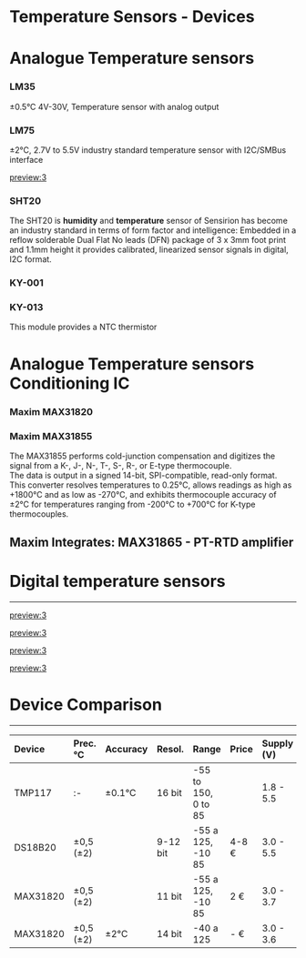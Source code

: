 # Temperature Sensors - Devices


# Analogue Temperature sensors

### LM35

±0.5°C 4V-30V, Temperature sensor with analog output

### LM75

±2°C, 2.7V to 5.5V industry standard temperature sensor with I2C/SMBus interface

[preview:3](/temperature_sensor/LMT70/LMT70.md)


### SHT20
The SHT20 is **humidity** and **temperature** sensor of Sensirion has become an industry standard in terms of form factor and intelligence: Embedded in a reflow solderable Dual Flat No leads (DFN) package of 3 x 3mm foot print and 1.1mm height it provides calibrated, linearized sensor signals in digital, I2C format.


### KY-001

### KY-013
This module provides a NTC thermistor

# Analogue Temperature sensors Conditioning IC

### Maxim MAX31820

### Maxim MAX31855

The  MAX31855  performs  cold-junction  compensation  and  digitizes  the  signal  from  a  K-,  J-,  N-,  T-,  S-,  R-,  or  E-type  thermocouple.  
The  data  is  output  in  a  signed  14-bit,  SPI-compatible,  read-only  format.  
This  converter  resolves  temperatures  to  0.25°C,  allows  readings  as  high  as  +1800°C  and  as  low  as  -270°C,  and  exhibits  thermocouple accuracy of ±2°C for temperatures ranging from -200°C to +700°C for K-type thermocouples. 

## Maxim Integrates: **MAX31865** - PT-RTD amplifier


# Digital temperature sensors
--------

[preview:3](/temperature_sensor/LM70/LM70.md) 

[preview:3](/temperature_sensor/DS18B20/DS18B20.md) 

[preview:3](/temperature_sensor/TMP116/TMP116.md) 

[preview:3](/temperature_sensor/TMP117/TMP117.md) 




# Device Comparison
-------

| Device  	| Prec. °C	| Accuracy 	| Resol.	| Range 			| Price	| Supply (V)| I (uA)| Interface |
| :-		| :-  		| :-  		| :-    	| :- 				| :-	| :-		| :-	| :-		|
| TMP117	| :-  		| ±0.1°C	| 16 bit	|-55 to 150, 0 to 85| 		| 1.8 - 5.5	| 5		| I2C		|
| DS18B20	| ±0,5 (±2) | 			| 9-12 bit	|-55 a 125, -10 85	| 4-8 €	| 3.0 - 5.5	| -		| 1-wire	|
| MAX31820	| ±0,5 (±2) | 			| 11 bit	|-55 a 125, -10 85	| 2 €	| 3.0 - 3.7	| -		| 1-wire	|
| MAX31820	| ±0,5 (±2) | ±2°C		| 14 bit	|-40 a 125			| - €	| 3.0 - 3.6	| 1000	| 1-wire	|



